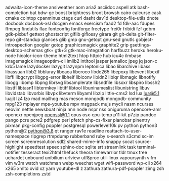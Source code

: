 adwaita-icon-theme
ansiweather
aom
aria2
asciidoc
aspell
atk
bash-completion
bat
bdw-gc
boost
brightness
broot
browsh
cairo
calcurse
cask
cmake
cointop
cpanminus
ctags
curl
dasht
dav1d
desktop-file-utils
dnote
docbook
docbook-xsl
docgen
emacs
exercism
faad2
fd
fdk-aac
fdupes
ffmpeg
findutils
flac
fontconfig
fontforge
freetype
frei0r
fribidi
fzf
gdbm
gdk-pixbuf
gettext
ghostscript
giflib
giflossy
girara
git
git-delta
git-filter-repo
git-standup
glances
glib
gmp
gnu-getopt
gnu-sed
gnutls
gobject-introspection
googler
gotop
graphicsmagick
graphite2
grip
gsettings-desktop-schemas
gtk+
gtk+3
gtk-mac-integration
harfbuzz
heroku
heroku-node
hicolor-icon-theme
html2text
htop
httpie
hub
icu4c
ilmbase
imagemagick
imageoptim-cli
imlib2
intltool
jasper
jemalloc
jpeg
jq
json-c
krb5
lame
lazydocker
lazygit
lazynpm
leptonica
libao
libarchive
libass
libassuan
libb2
libbluray
libcaca
libcroco
libde265
libepoxy
libevent
libexif
libffi
libgcrypt
libgpg-error
libheif
libiconv
libidn2
liblqr
libmagic
libnotify
libogg
libomp
libpng
librsvg
libsamplerate
libsndfile
libsoxr
libspiro
libssh2
libstfl
libtasn1
libtermkey
libtiff
libtool
libuninameslist
libunistring
libuv
libvidstab
libvorbis
libvpx
libvterm
libyaml
libzip
little-cms2
lsd
lua
lua@5.1
luajit
lz4
lzo
mad
mailhog
mas
meson
mongodb
mongodb-community
mpg123
mplayer
mps-youtube
mpv
msgpack
mujs
mycli
nasm
ncurses
neovim
nettle
newsboat
ninja
nnn
node
nspr
nss
oniguruma
opencore-amr
openexr
openjpeg
openssl@1.1
opus
osx-cpu-temp
p11-kit
p7zip
pandoc
pango
pcre
pcre2
pdfgrep
perl
pfetch
php-cs-fixer
pianobar
pinentry
pixman
pkg-config
poppler
postgresql
powerlevel10k
pv
python
python3
python@2
python@3.8
qt
ranger
rav1e
readline
reattach-to-user-namespace
ripgrep
rtmpdump
rubberband
ruby
s-search
s3cmd
sc-im
screen
screenresolution
sdl2
shared-mime-info
snappy
socat
source-highlight
speedtest
speex
sphinx-doc
sqlite
srt
streamlink
task
terminal-notifier
tesseract
texi2html
thefuck
theora
timewarrior
tldr
tmux
tree
uchardet
unbound
unibilium
urlview
utf8proc
util-linux
vapoursynth
vifm
vim
w3m
watch
watchman
webp
weechat
wget
wifi-password
wp-cli
x264
x265
xmlto
xvid
xz
yarn
youtube-dl
z
zathura
zathura-pdf-poppler
zimg
zsh
zsh-completions
zstd
